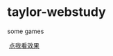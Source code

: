 # taylor-webstudy
some games
<html>
  <a href="https://limengtaylor.github.io/Scratchable latex/index.html">点我看效果</a>
</html>
